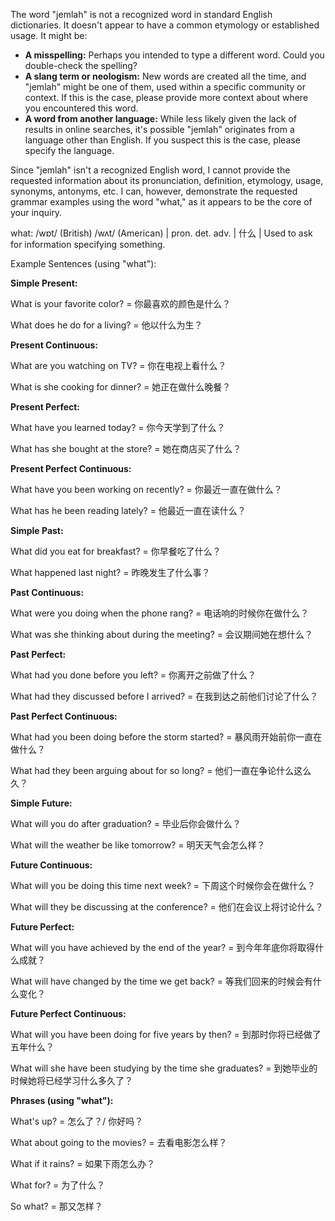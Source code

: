 The word "jemlah" is not a recognized word in standard English dictionaries.  It doesn't appear to have a common etymology or established usage. It might be:

* **A misspelling:** Perhaps you intended to type a different word. Could you double-check the spelling?
* **A slang term or neologism:**  New words are created all the time, and "jemlah" might be one of them, used within a specific community or context.  If this is the case, please provide more context about where you encountered this word.
* **A word from another language:** While less likely given the lack of results in online searches, it's possible "jemlah" originates from a language other than English. If you suspect this is the case, please specify the language.


Since "jemlah" isn't a recognized English word, I cannot provide the requested information about its pronunciation, definition, etymology, usage, synonyms, antonyms, etc.  I can, however, demonstrate the requested grammar examples using the word "what," as it appears to be the core of your inquiry.


what: /wɒt/ (British) /wʌt/ (American) | pron. det. adv. | 什么 | Used to ask for information specifying something.


Example Sentences (using "what"):


**Simple Present:**

What is your favorite color? = 你最喜欢的颜色是什么？

What does he do for a living? = 他以什么为生？


**Present Continuous:**

What are you watching on TV? = 你在电视上看什么？

What is she cooking for dinner? = 她正在做什么晚餐？


**Present Perfect:**

What have you learned today? = 你今天学到了什么？

What has she bought at the store? = 她在商店买了什么？


**Present Perfect Continuous:**

What have you been working on recently? = 你最近一直在做什么？

What has he been reading lately? = 他最近一直在读什么？


**Simple Past:**

What did you eat for breakfast? = 你早餐吃了什么？

What happened last night? = 昨晚发生了什么事？


**Past Continuous:**

What were you doing when the phone rang? = 电话响的时候你在做什么？

What was she thinking about during the meeting? = 会议期间她在想什么？


**Past Perfect:**

What had you done before you left? = 你离开之前做了什么？

What had they discussed before I arrived? = 在我到达之前他们讨论了什么？


**Past Perfect Continuous:**

What had you been doing before the storm started? =  暴风雨开始前你一直在做什么？

What had they been arguing about for so long? = 他们一直在争论什么这么久？


**Simple Future:**

What will you do after graduation? = 毕业后你会做什么？

What will the weather be like tomorrow? = 明天天气会怎么样？


**Future Continuous:**

What will you be doing this time next week? = 下周这个时候你会在做什么？

What will they be discussing at the conference? = 他们在会议上将讨论什么？


**Future Perfect:**

What will you have achieved by the end of the year? = 到今年年底你将取得什么成就？

What will have changed by the time we get back? = 等我们回来的时候会有什么变化？


**Future Perfect Continuous:**

What will you have been doing for five years by then? = 到那时你将已经做了五年什么？

What will she have been studying by the time she graduates? = 到她毕业的时候她将已经学习什么多久了？


**Phrases (using "what"):**

What's up? = 怎么了？/ 你好吗？

What about going to the movies? = 去看电影怎么样？

What if it rains? = 如果下雨怎么办？

What for? = 为了什么？

So what? = 那又怎样？

